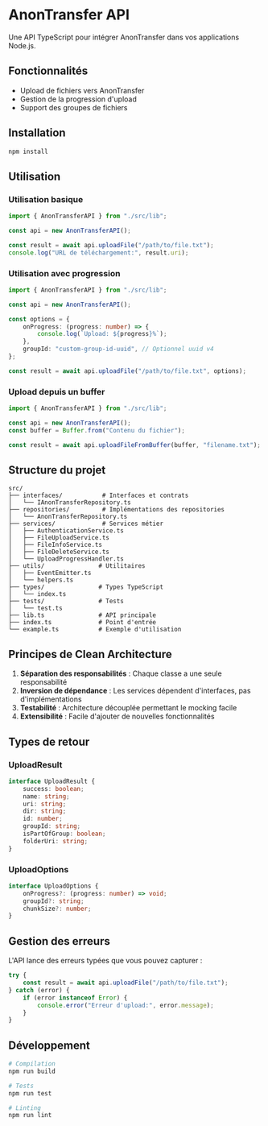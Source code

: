 # AnonTransfer API

Une API TypeScript pour intégrer AnonTransfer dans vos applications Node.js.

## Fonctionnalités

- Upload de fichiers vers AnonTransfer
- Gestion de la progression d'upload
- Support des groupes de fichiers

## Installation

```bash
npm install
```

## Utilisation

### Utilisation basique

```typescript
import { AnonTransferAPI } from "./src/lib";

const api = new AnonTransferAPI();

const result = await api.uploadFile("/path/to/file.txt");
console.log("URL de téléchargement:", result.uri);
```

### Utilisation avec progression

```typescript
import { AnonTransferAPI } from "./src/lib";

const api = new AnonTransferAPI();

const options = {
	onProgress: (progress: number) => {
		console.log(`Upload: ${progress}%`);
	},
	groupId: "custom-group-id-uuid", // Optionnel uuid v4
};

const result = await api.uploadFile("/path/to/file.txt", options);
```

### Upload depuis un buffer

```typescript
import { AnonTransferAPI } from "./src/lib";

const api = new AnonTransferAPI();
const buffer = Buffer.from("Contenu du fichier");

const result = await api.uploadFileFromBuffer(buffer, "filename.txt");
```

## Structure du projet

```text
src/
├── interfaces/           # Interfaces et contrats
│   └── IAnonTransferRepository.ts
├── repositories/         # Implémentations des repositories
│   └── AnonTransferRepository.ts
├── services/             # Services métier
│   ├── AuthenticationService.ts
│   ├── FileUploadService.ts
│   ├── FileInfoService.ts
│   ├── FileDeleteService.ts
│   └── UploadProgressHandler.ts
├── utils/               # Utilitaires
│   ├── EventEmitter.ts
│   └── helpers.ts
├── types/               # Types TypeScript
│   └── index.ts
├── tests/               # Tests
│   └── test.ts
├── lib.ts               # API principale
├── index.ts             # Point d'entrée
└── example.ts           # Exemple d'utilisation
```

## Principes de Clean Architecture

1. **Séparation des responsabilités** : Chaque classe a une seule responsabilité
2. **Inversion de dépendance** : Les services dépendent d'interfaces, pas d'implémentations
3. **Testabilité** : Architecture découplée permettant le mocking facile
4. **Extensibilité** : Facile d'ajouter de nouvelles fonctionnalités

## Types de retour

### UploadResult

```typescript
interface UploadResult {
	success: boolean;
	name: string;
	uri: string;
	dir: string;
	id: number;
	groupId: string;
	isPartOfGroup: boolean;
	folderUri: string;
}
```

### UploadOptions

```typescript
interface UploadOptions {
	onProgress?: (progress: number) => void;
	groupId?: string;
	chunkSize?: number;
}
```

## Gestion des erreurs

L'API lance des erreurs typées que vous pouvez capturer :

```typescript
try {
	const result = await api.uploadFile("/path/to/file.txt");
} catch (error) {
	if (error instanceof Error) {
		console.error("Erreur d'upload:", error.message);
	}
}
```

## Développement

```bash
# Compilation
npm run build

# Tests
npm run test

# Linting
npm run lint
```
